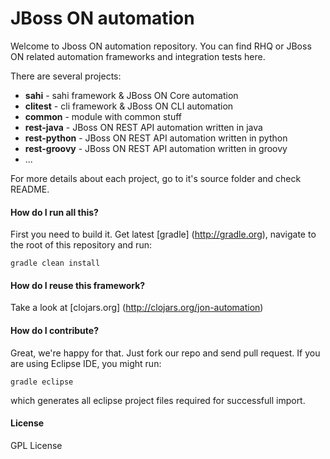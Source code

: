 # JBoss ON automation

Welcome to Jboss ON automation repository. You can find RHQ or JBoss ON related automation frameworks and integration tests here.

There are several projects:

* **sahi** - sahi framework & JBoss ON Core automation
* **clitest** - cli framework & JBoss ON CLI automation
* **common** - module with common stuff 
* **rest-java** - JBoss ON REST API automation written in java
* **rest-python** - JBoss ON REST API automation written in python
* **rest-groovy** - JBoss ON REST API automation written in groovy
* ...

For more details about each project, go to it's source folder and check README.

#### How do I run all this?
First you need to build it. Get latest [gradle] (http://gradle.org), navigate to the root of this repository and run:
```
gradle clean install
```

#### How do I reuse this framework?

Take a look at [clojars.org] (http://clojars.org/jon-automation) 

#### How do I contribute? 
Great, we're happy for that. Just fork our repo and send pull request. If you are using Eclipse IDE, you might run:
```
gradle eclipse
```
which generates all eclipse project files required for successfull import.

#### License
GPL License



